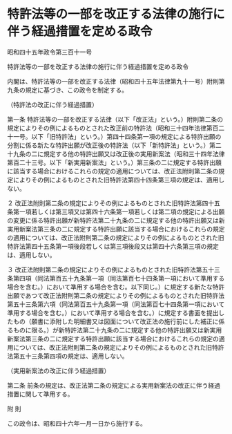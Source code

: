 # 特許法等の一部を改正する法律の施行に伴う経過措置を定める政令

昭和四十五年政令第三百十一号

特許法等の一部を改正する法律の施行に伴う経過措置を定める政令

内閣は、特許法等の一部を改正する法律（昭和四十五年法律第九十一号）附則第九条の規定に基づき、この政令を制定する。

（特許法の改正に伴う経過措置）

第一条 特許法等の一部を改正する法律（以下「改正法」という。）附則第二条の規定によりその例によるものとされた改正前の特許法（昭和三十四年法律第百二十一号。以下「旧特許法」という。）第四十四条第一項の規定による特許出願の分割に係る新たな特許出願が改正後の特許法（以下「新特許法」という。）第二十九条の二に規定する他の特許出願又は改正後の実用新案法（昭和三十四年法律第百二十三号。以下「新実用新案法」という。）第三条の二に規定する特許出願に該当する場合におけるこれらの規定の適用については、改正法附則第二条の規定によりその例によるものとされた旧特許法第四十四条第三項の規定は、適用しない。

２ 改正法附則第二条の規定によりその例によるものとされた旧特許法第四十五条第一項若しくは第三項又は第四十六条第一項若しくは第二項の規定による出願の変更に係る特許出願が新特許法第二十九条の二に規定する他の特許出願又は新実用新案法第三条の二に規定する特許出願に該当する場合におけるこれらの規定の適用については、改正法附則第二条の規定によりその例によるものとされた旧特許法第四十五条第一項後段若しくは第三項後段又は第四十六条第三項の規定は、適用しない。

３ 改正法附則第二条の規定によりその例によるものとされた旧特許法第五十三条第四項（同法第百五十九条第一項（同法第百七十四条第一項において準用する場合を含む。）において準用する場合を含む。以下同じ。）に規定する新たな特許出願であつて改正法附則第二条の規定によりその例によるものとされた旧特許法第五十三条第六項（同法第百五十九条第一項（同法第百七十四条第一項において準用する場合を含む。）において準用する場合を含む。）に規定する書面を提出したもの（願書に添附した明細書又は図面について改正法の施行前にした補正に係るものに限る。）が新特許法第二十九条の二に規定する他の特許出願又は新実用新案法第三条の二に規定する特許出願に該当する場合におけるこれらの規定の適用については、改正法附則第二条の規定によりその例によるものとされた旧特許法第五十三条第四項の規定は、適用しない。

（実用新案法の改正に伴う経過措置）

第二条 前条の規定は、改正法第二条の規定による実用新案法の改正に伴う経過措置に関して準用する。

附 則

この政令は、昭和四十六年一月一日から施行する。
